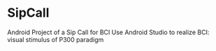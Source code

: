# SipCall
Android Project of a Sip Call for BCI
Use Android Studio to realize
BCI: visual stimulus of P300 paradigm
